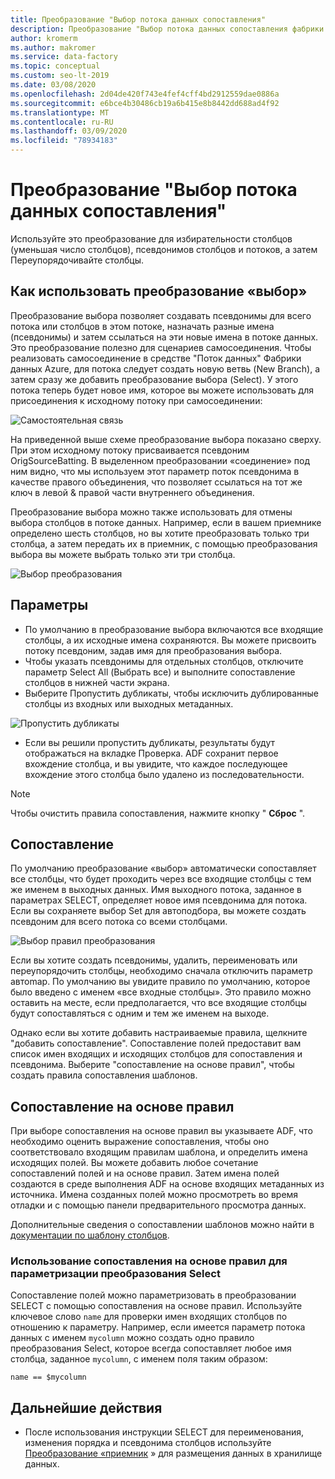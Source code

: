 ```yaml
---
title: Преобразование "Выбор потока данных сопоставления"
description: Преобразование "Выбор потока данных сопоставления фабрики данных Azure"
author: kromerm
ms.author: makromer
ms.service: data-factory
ms.topic: conceptual
ms.custom: seo-lt-2019
ms.date: 03/08/2020
ms.openlocfilehash: 2d04de420f743e4fef4cff4bd2912559dae0886a
ms.sourcegitcommit: e6bce4b30486cb19a6b415e8b8442dd688ad4f92
ms.translationtype: MT
ms.contentlocale: ru-RU
ms.lasthandoff: 03/09/2020
ms.locfileid: "78934183"
---
```

# <a name="mapping-data-flow-select-transformation"></a>Преобразование "Выбор потока данных сопоставления"


Используйте это преобразование для избирательности столбцов (уменьшая число столбцов), псевдонимов столбцов и потоков, а затем Переупорядочивайте столбцы.

## <a name="how-to-use-select-transformation"></a>Как использовать преобразование «выбор»
Преобразование выбора позволяет создавать псевдонимы для всего потока или столбцов в этом потоке, назначать разные имена (псевдонимы) и затем ссылаться на эти новые имена в потоке данных. Это преобразование полезно для сценариев самосоединения. Чтобы реализовать самосоединение в средстве "Поток данных" Фабрики данных Azure, для потока следует создать новую ветвь (New Branch), а затем сразу же добавить преобразование выбора (Select). У этого потока теперь будет новое имя, которое вы можете использовать для присоединения к исходному потоку при самосоединении:

![Самостоятельная связь](media/data-flow/selfjoin.png "Самостоятельная связь")

На приведенной выше схеме преобразование выбора показано сверху. При этом исходному потоку присваивается псевдоним OrigSourceBatting. В выделенном преобразовании «соединение» под ним видно, что мы используем этот параметр поток псевдонима в качестве правого объединения, что позволяет ссылаться на тот же ключ в левой & правой части внутреннего объединения.

Преобразование выбора можно также использовать для отмены выбора столбцов в потоке данных. Например, если в вашем приемнике определено шесть столбцов, но вы хотите преобразовать только три столбца, а затем передать их в приемник, с помощью преобразования выбора вы можете выбрать только эти три столбца.

![Выбор преобразования](media/data-flow/newselect1.png "Выбрать псевдоним")

## <a name="options"></a>Параметры
* По умолчанию в преобразование выбора включаются все входящие столбцы, а их исходные имена сохраняются. Вы можете присвоить потоку псевдоним, задав имя для преобразования выбора.
* Чтобы указать псевдонимы для отдельных столбцов, отключите параметр Select All (Выбрать все) и выполните сопоставление столбцов в нижней части экрана.
* Выберите Пропустить дубликаты, чтобы исключить дублированные столбцы из входных или выходных метаданных.

![Пропустить дубликаты](media/data-flow/select-skip-dup.png "Пропустить дубликаты")

* Если вы решили пропустить дубликаты, результаты будут отображаться на вкладке Проверка. ADF сохранит первое вхождение столбца, и вы увидите, что каждое последующее вхождение этого столбца было удалено из последовательности.

> [!NOTE]
> Чтобы очистить правила сопоставления, нажмите кнопку " **Сброс** ".

## <a name="mapping"></a>Сопоставление
По умолчанию преобразование «выбор» автоматически сопоставляет все столбцы, что будет проходить через все входящие столбцы с тем же именем в выходных данных. Имя выходного потока, заданное в параметрах SELECT, определяет новое имя псевдонима для потока. Если вы сохраняете выбор Set для автоподбора, вы можете создать псевдоним для всего потока со всеми столбцами.

![Выбор правил преобразования](media/data-flow/rule2.png "Сопоставление на основе правил")

Если вы хотите создать псевдонимы, удалить, переименовать или переупорядочить столбцы, необходимо сначала отключить параметр автоmap. По умолчанию вы увидите правило по умолчанию, которое было введено с именем «все входные столбцы». Это правило можно оставить на месте, если предполагается, что все входящие столбцы будут сопоставляться с одним и тем же именем на выходе.

Однако если вы хотите добавить настраиваемые правила, щелкните "добавить сопоставление". Сопоставление полей предоставит вам список имен входящих и исходящих столбцов для сопоставления и псевдонима. Выберите "сопоставление на основе правил", чтобы создать правила сопоставления шаблонов.

## <a name="rule-based-mapping"></a>Сопоставление на основе правил
При выборе сопоставления на основе правил вы указываете ADF, что необходимо оценить выражение сопоставления, чтобы оно соответствовало входящим правилам шаблона, и определить имена исходящих полей. Вы можете добавить любое сочетание сопоставлений полей и на основе правил. Затем имена полей создаются в среде выполнения ADF на основе входящих метаданных из источника. Имена созданных полей можно просмотреть во время отладки и с помощью панели предварительного просмотра данных.

Дополнительные сведения о сопоставлении шаблонов можно найти в [документации по шаблону столбцов](concepts-data-flow-column-pattern.md).

### <a name="use-rule-based-mapping-to-parameterize-the-select-transformation"></a>Использование сопоставления на основе правил для параметризации преобразования Select
Сопоставление полей можно параметризовать в преобразовании SELECT с помощью сопоставления на основе правил. Используйте ключевое слово ```name``` для проверки имен входящих столбцов по отношению к параметру. Например, если имеется параметр потока данных с именем ```mycolumn``` можно создать одно правило преобразования Select, которое всегда сопоставляет любое имя столбца, заданное ```mycolumn```, с именем поля таким образом:

```name == $mycolumn```

## <a name="next-steps"></a>Дальнейшие действия
* После использования инструкции SELECT для переименования, изменения порядка и псевдонима столбцов используйте [Преобразование «приемник](data-flow-sink.md) » для размещения данных в хранилище данных.
